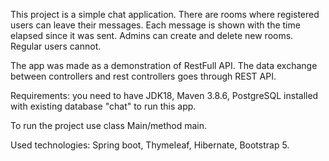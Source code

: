 This project is a simple chat application. There are rooms where
registered users can leave their messages. Each message is shown with
the time elapsed since it was sent. Admins can create and delete new
rooms. Regular users cannot.

The app was made as a demonstration of RestFull API. The data exchange
between controllers and rest controllers goes through REST API.

Requirements: you need to have JDK18, Maven 3.8.6, PostgreSQL
installed with existing database "chat" to run this app.

To run the project use class Main/method main.

Used technologies: Spring boot, Thymeleaf, Hibernate, Bootstrap 5.


